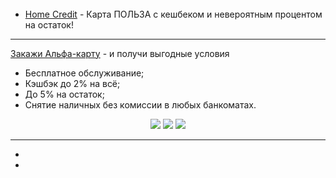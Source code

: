 ###### <a name="Дебетовые карты"></a>

- [Home Credit](https://bit-ly.ru/dozIy) - Карта ПОЛЬЗА с кешбеком и невероятным процентом на остаток!

***

[Закажи Альфа-карту](https://bit-ly.ru/0LIPT) - и получи выгодные условия
- Бесплатное обслуживание;
- Кэшбэк до 2% на всё;
- До 5% на остаток;
- Снятие наличных без комиссии в любых банкоматах.


<p align="center">
<img src="https://tlgur.com/d/8DmXK07G" />
<img src="https://tlgur.com/d/Gayo19aG" />
<img src="https://tlgur.com/d/8no01WpG" />
</p>




***


- []()
- []()
